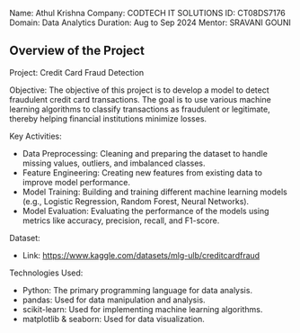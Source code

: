 Name: Athul Krishna
Company: CODTECH IT SOLUTIONS
ID: CT08DS7176
Domain: Data Analytics
Duration: Aug to Sep 2024
Mentor: SRAVANI GOUNI

Overview of the Project
------------------------
Project: Credit Card Fraud Detection

Objective:
The objective of this project is to develop a model to detect fraudulent credit card transactions. The goal is to use various machine learning algorithms to classify transactions as fraudulent or legitimate, thereby helping financial institutions minimize losses.

Key Activities:
- Data Preprocessing: Cleaning and preparing the dataset to handle missing values, outliers, and imbalanced classes.
- Feature Engineering: Creating new features from existing data to improve model performance.
- Model Training: Building and training different machine learning models (e.g., Logistic Regression, Random Forest, Neural Networks).
- Model Evaluation: Evaluating the performance of the models using metrics like accuracy, precision, recall, and F1-score.

Dataset:
- Link: https://www.kaggle.com/datasets/mlg-ulb/creditcardfraud

Technologies Used:
- Python: The primary programming language for data analysis.
- pandas: Used for data manipulation and analysis.
- scikit-learn: Used for implementing machine learning algorithms.
- matplotlib & seaborn: Used for data visualization.
